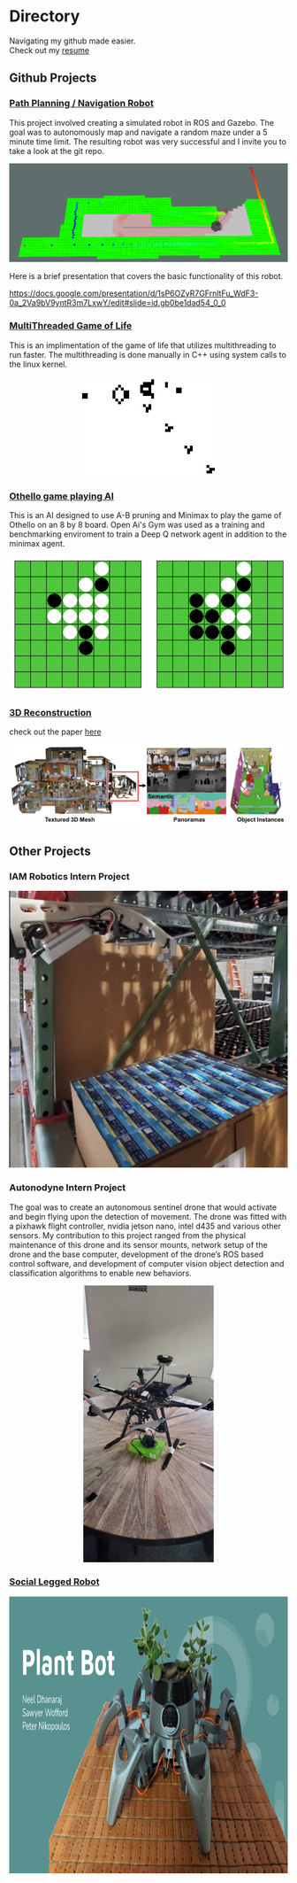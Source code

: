 # Directory
Navigating my github made easier.  
Check out my [resume](resume.md)

## Github Projects

### [Path Planning / Navigation Robot](https://github.com/nikopoulospet/rbe3002)
This project involved creating a simulated robot in ROS and Gazebo. The goal was to autonomously map and navigate a random maze under a 5 minute time limit. The resulting robot was very successful and I invite you to take a look at the git repo.
<p align="center">
  <img src="images/Frontier_robot.png">
</p>
Here is a brief presentation that covers the basic functionality of this robot. 
  
https://docs.google.com/presentation/d/1sP6OZyR7GFrnltFu_WdF3-0a_2Va9bV9yntR3m7LxwY/edit#slide=id.gb0be1dad54_0_0

### [MultiThreaded Game of Life](https://github.com/nikopoulospet/project3)
This is an implimentation of the game of life that utilizes multithreading to run faster. The multithreading is done manually in C++ using system calls to the linux kernel. 
<p align="center">
  <img src="images/Gospers_glider_gun.gif">
</p>
  

### [Othello game playing AI](https://github.com/nikopoulospet/Othello-AI)
This is an AI designed to use A-B pruning and Minimax to play the game of Othello on an 8 by 8 board. Open Ai's Gym was used as a training and benchmarking enviroment to train a Deep Q network agent in addition to the minimax agent.
<p align="center">
  <img src="images/othello-board-move.gif">
</p>
  

### [3D Reconstruction](https://github.com/Sensor-Fusion-Indoor-Mapping/Indoor_Mapping) 
check out the paper [here](reconstruction/paper.md) 
<p align="center">
  <img src="images/Matterport.png">
</p>



## Other Projects
### IAM Robotics Intern Project
<p align="center">
  <img height="500" src="images/IAM_robot.png">
</p>

### Autonodyne Intern Project
The goal was to create an autonomous sentinel drone that would activate and begin flying upon the detection of movement. The drone was fitted with a pixhawk flight controller, nvidia jetson nano, intel d435 and various other sensors. My contribution to this project ranged from the physical maintenance of this drone and its sensor mounts, network setup of the drone and the base computer, development of the drone’s ROS based control software, and development of computer vision object detection and classification algorithms to enable new behaviors.
<p align="center">
  <img height="500" src="images/Autonodyne_drone.jpg">
</p>

### [Social Legged Robot](leggedRobotics/paper.md)
<p align="center">
  <img height="500" src="images/legged_robotics_cover.png">
</p>



